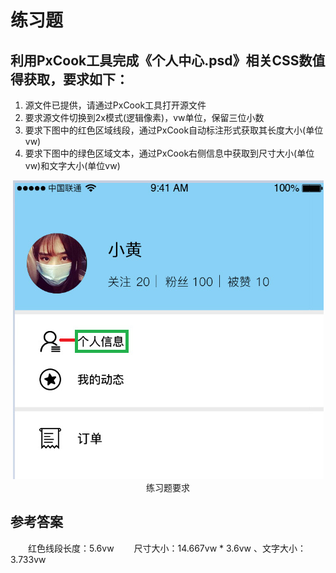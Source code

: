 # 练习题

## 利用PxCook工具完成《个人中心.psd》相关CSS数值得获取，要求如下：

1. 源文件已提供，请通过PxCook工具打开源文件
2. 要求源文件切换到2x模式(逻辑像素)，vw单位，保留三位小数
3. 要求下图中的红色区域线段，通过PxCook自动标注形式获取其长度大小(单位vw)
4. 要求下图中的绿色区域文本，通过PxCook右侧信息中获取到尺寸大小(单位vw)和文字大小(单位vw)

<div align=center>
	<img src="./img/6_练习_1.jpg" />
    <div>练习题要求</div>
</div>

## 参考答案

&emsp;&emsp;红色线段长度：5.6vw
&emsp;&emsp;尺寸大小：14.667vw * 3.6vw 、文字大小：3.733vw
